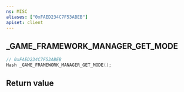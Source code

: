 ```yaml
---
ns: MISC
aliases: ["0xFAED234C7F53ABEB"]
apiset: client
---
```

## _GAME_FRAMEWORK_MANAGER_GET_MODE

```c
// 0xFAED234C7F53ABEB
Hash _GAME_FRAMEWORK_MANAGER_GET_MODE();
```



## Return value